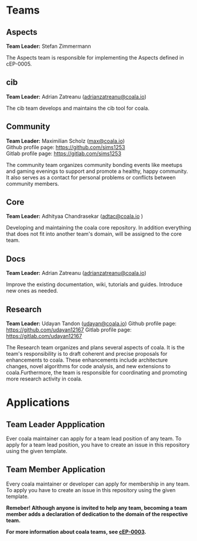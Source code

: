 Teams
=====

Aspects
-------

__Team Leader:__ Stefan Zimmermann

The Aspects team is responsible for implementing the Aspects defined in
cEP-0005.


cib
---

__Team Leader:__ Adrian Zatreanu
(adrianzatreanu@coala.io)

The cib team develops and maintains the cib tool for coala.


Community
---------

__Team Leader:__ Maximilian Scholz
(max@coala.io)  
Github profile page: https://github.com/sims1253  
Gitlab profile page: https://gitlab.com/sims1253

The community team organizes community bonding events like meetups and
gaming evenings to support and promote a healthy, happy community.
It also serves as a contact for personal problems or conflicts between
community members.


Core
----

__Team Leader:__ Adhityaa Chandrasekar
(adtac@coala.io )

Developing and maintaining the coala core repository.
In addition everything that does not fit into another team's domain,
will be assigned to the core team.


Docs
----

__Team Leader:__ Adrian Zatreanu
(adrianzatreanu@coala.io)

Improve the existing documentation, wiki, tutorials and guides.
Introduce new ones as needed.


Research
--------

__Team Leader:__ Udayan Tandon
(udayan@coala.io)
Github profile page: https://github.com/udayan12167
Gitlab profile page: https://gitlab.com/udayan12167

The Research team organizes and plans several aspects of coala. It is the
team's responsibility is to draft coherent and precise proposals for
enhancements to coala. These enhancements include architecture changes, novel
algorithms for code analysis, and new extensions to coala.Furthermore, the team
is responsible for coordinating and promoting more research activity in coala.


Applications
============

Team Leader Appplication
------------------------

Ever coala maintainer can apply for a team lead position of any team.
To apply for a team lead position, you have to create an issue in this
repository using the given template.


Team Member Application
-----------------------

Every coala maintainer or developer can apply for membership in any team.
To apply you have to create an issue in this repository using the given
template.

__Remeber! Although anyone is invited to help any team, becoming a team member
adds a declaration of dedication to the domain of the respective team.__

__For more information about coala teams,
see [cEP-0003](https://github.com/coala/cEPs/blob/master/cEP-0003.md).__